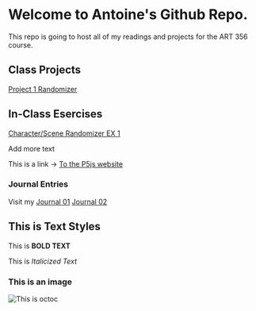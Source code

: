 # Welcome to Antoine's Github Repo.

This repo is going to host all of my readings and projects for the ART 356 course.

## Class Projects

[Project 1 Randomizer](projects/Project1_Randomizer/index.html) 

## In-Class Esercises

[Character/Scene Randomizer EX 1](exercises/scenerandomizer/index.html)

Add more text

This is a link -> [To the P5js website](https://p5js.org/)


### Journal Entries

Visit my [Journal 01](Journal/8-26-2025_entry.md)
[Journal 02](Journal/CH2_Entry.md)


## This is Text Styles

This is **BOLD TEXT**

This is *Italicized Text*

### This is an image

![This is octoc]()

